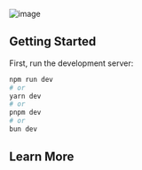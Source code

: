 ![image](https://github.com/stephen291192/MAD-Rework/assets/65404247/45014174-cee5-4236-bb05-cd84bc2d15cd)

## Getting Started

First, run the development server:

```bash
npm run dev
# or
yarn dev
# or
pnpm dev
# or
bun dev
```

## Learn More
